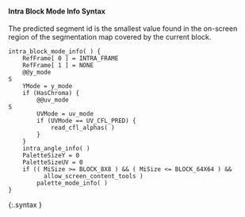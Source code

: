 #### Intra Block Mode Info Syntax

The predicted segment id is the smallest value found in the on-screen region
of the segmentation map covered by the current block.

~~~~~
intra_block_mode_info( ) {
    RefFrame[ 0 ] = INTRA_FRAME
    RefFrame[ 1 ] = NONE
    @@y_mode                                                                   S
    YMode = y_mode
    if (HasChroma) {
        @@uv_mode                                                              S
        UVMode = uv_mode
        if (UVMode == UV_CFL_PRED) {
            read_cfl_alphas( )
        }
    }
    intra_angle_info( )
    PaletteSizeY = 0
    PaletteSizeUV = 0
    if (( MiSize >= BLOCK_8X8 ) && ( MiSize <= BLOCK_64X64 ) &&
          allow_screen_content_tools )
        palette_mode_info( )
}
~~~~~
{:.syntax }

